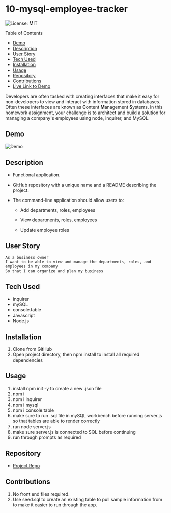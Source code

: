 # 10-mysql-employee-tracker

![License: MIT](https://img.shields.io/badge/License-MIT-yellow.svg)

Table of Contents

- [Demo](#demo)
- [Description](#description)
- [User Story](#userstory)
- [Tech Used](#techused)
- [Installation](#installation)
- [Usage](#usage)
- [Repository](#repository)
- [Contributions](#contributions)
- [Live Link to Demo](https://www.youtube.com/watch?v=xP8feYon4gw&t=5s)

Developers are often tasked with creating interfaces that make it easy for non-developers to view and interact with information stored in databases. Often these interfaces are known as **C**ontent **M**anagement **S**ystems. In this homework assignment, your challenge is to architect and build a solution for managing a company's employees using node, inquirer, and MySQL.

## Demo 

![Demo](https://github.com/EdenKhaos/12-mysql-employee-tracker/blob/master/assets/12-Employee-Tracker-Demo.gif)

## Description
* Functional application.

* GitHub repository with a unique name and a README describing the project.

* The command-line application should allow users to:

  * Add departments, roles, employees

  * View departments, roles, employees

  * Update employee roles

## User Story
```
As a business owner
I want to be able to view and manage the departments, roles, and employees in my company
So that I can organize and plan my business
```
## Tech Used
- inquirer
- mySQL
- console.table
- Javascript
- Node.js

## Installation
1. Clone from GitHub
2. Open project directory, then npm install to install all required dependencies 

## Usage
1. install npm init -y to create a new .json file
2. npm i
3. npm i inquirer
4. npm i mysql
5. npm i console.table
6. make sure to run .sql file in mySQL workbench before running server.js so that tables are able to render correctly
7. run node server.js
8. make sure server.js is connected to SQL before continuing
9. run through prompts as required 

## Repository

  - [Project Repo](https://github.com/mglo196/module-10-challenge)

## Contributions
1. No front end files required.
2. Use seed.sql to create an existing table to pull sample information from to make it easier to run through the app.
